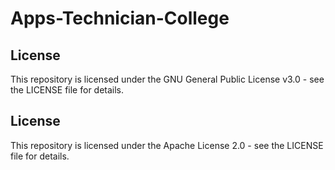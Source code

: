 # Apps-Technician-College
## License
This repository is licensed under the GNU General Public License v3.0 - see the LICENSE file for details.
## License
This repository is licensed under the Apache License 2.0 - see the LICENSE file for details.
